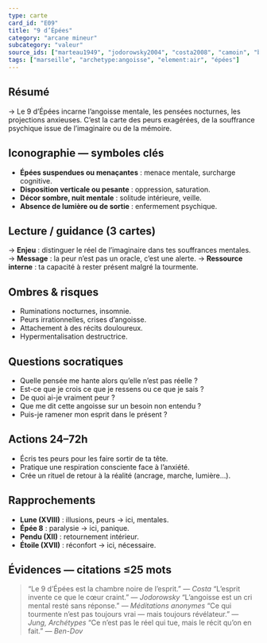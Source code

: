 ```yaml
---
type: carte
card_id: "E09"
title: "9 d’Épées"
category: "arcane mineur"
subcategory: "valeur"
source_ids: ["marteau1949", "jodorowsky2004", "costa2008", "camoin", "bendov2011", "delcamp", "nadolny2018", "jung", "meditations_anonymes", "nichols"]
tags: ["marseille", "archetype:angoisse", "element:air", "épées"]
---
```


## Résumé
→ Le 9 d’Épées incarne l’angoisse mentale, les pensées nocturnes, les projections anxieuses. C’est la carte des peurs exagérées, de la souffrance psychique issue de l’imaginaire ou de la mémoire.

## Iconographie — symboles clés
- **Épées suspendues ou menaçantes** : menace mentale, surcharge cognitive.
- **Disposition verticale ou pesante** : oppression, saturation.
- **Décor sombre, nuit mentale** : solitude intérieure, veille.
- **Absence de lumière ou de sortie** : enfermement psychique.

## Lecture / guidance (3 cartes)
→ **Enjeu** : distinguer le réel de l’imaginaire dans tes souffrances mentales.
→ **Message** : la peur n’est pas un oracle, c’est une alerte.
→ **Ressource interne** : ta capacité à rester présent malgré la tourmente.

## Ombres & risques
- Ruminations nocturnes, insomnie.
- Peurs irrationnelles, crises d’angoisse.
- Attachement à des récits douloureux.
- Hypermentalisation destructrice.

## Questions socratiques
- Quelle pensée me hante alors qu’elle n’est pas réelle ?
- Est-ce que je crois ce que je ressens ou ce que je sais ?
- De quoi ai-je vraiment peur ?
- Que me dit cette angoisse sur un besoin non entendu ?
- Puis-je ramener mon esprit dans le présent ?

## Actions 24–72h
- Écris tes peurs pour les faire sortir de ta tête.
- Pratique une respiration consciente face à l’anxiété.
- Crée un rituel de retour à la réalité (ancrage, marche, lumière…).

## Rapprochements
- **Lune (XVIII)** : illusions, peurs → ici, mentales.
- **Épée 8** : paralysie → ici, panique.
- **Pendu (XII)** : retournement intérieur.
- **Étoile (XVII)** : réconfort → ici, nécessaire.

## Évidences — citations ≤25 mots
> “Le 9 d’Épées est la chambre noire de l’esprit.” — *Costa*
> “L’esprit invente ce que le cœur craint.” — *Jodorowsky*
> “L’angoisse est un cri mental resté sans réponse.” — *Méditations anonymes*
> “Ce qui tourmente n’est pas toujours vrai — mais toujours révélateur.” — *Jung, Archétypes*
> “Ce n’est pas le réel qui tue, mais le récit qu’on en fait.” — *Ben-Dov*
